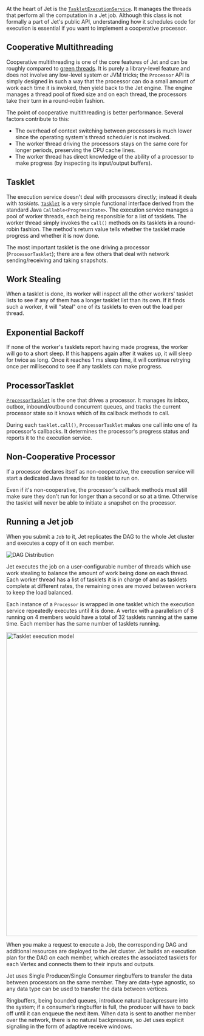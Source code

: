 At the heart of Jet is the 
[`TaskletExecutionService`](https://github.com/hazelcast//hazelcast-jet/blob/0.5-maintenance/hazelcast-jet-core/src/main/java/com/hazelcast/jet/impl/execution/TaskletExecutionService.java).
It manages the threads that perform all the computation in a Jet job.
Although this class is not formally a part of Jet's public API,
understanding how it schedules code for execution is essential if you
want to implement a cooperative processor.

## Cooperative Multithreading

Cooperative multithreading is one of the core features of Jet and can be
roughly compared to
[green threads](https://en.wikipedia.org/wiki/Green_threads). 
It is purely a library-level feature and does not involve any low-level
system or JVM tricks; the `Processor` API is simply designed in such a
way that the processor can do a small amount of work each time it is
invoked, then yield back to the Jet engine. The engine manages a thread
pool of fixed size and on each thread, the processors take their turn in
a round-robin fashion.

The point of cooperative multithreading is better performance. Several
factors contribute to this:

- The overhead of context switching between processors is much lower
since the operating system's thread scheduler is not involved.
- The worker thread driving the processors stays on the same core for
longer periods, preserving the CPU cache lines.
- The worker thread has direct knowledge of the ability of a processor
to make progress (by inspecting its input/output buffers).

## Tasklet

The execution service doesn't deal with processors directly; instead it
deals with _tasklets_.
[`Tasklet`](https://github.com/hazelcast//hazelcast-jet/blob/0.5-maintenance/hazelcast-jet-core/src/main/java/com/hazelcast/jet/impl/execution/Tasklet.java)
is a very simple functional interface derived from the standard Java
`Callable<ProgressState>`. The execution service manages a pool of
worker threads, each being responsible for a list of tasklets. The
worker thread simply invokes the `call()` methods on its tasklets in a
round-robin fashion. The method's return value tells whether the tasklet
made progress and whether it is now done.

The most important tasklet is the one driving a processor
(`ProcessorTasklet`); there are a few others that deal with network
sending/receiving and taking snapshots.

## Work Stealing

When a tasklet is done, its worker will inspect all the other workers'
tasklet lists to see if any of them has a longer tasklet list than its
own. If it finds such a worker, it will "steal" one of its tasklets to
even out the load per thread.

## Exponential Backoff

If none of the worker's tasklets report having made progress, the worker
will go to a short sleep. If this happens again after it wakes up, it
will sleep for twice as long. Once it reaches 1 ms sleep time, it will
continue retrying once per millisecond to see if any tasklets can make
progress.

## ProcessorTasklet

[`ProcessorTasklet`](https://github.com/hazelcast//hazelcast-jet/blob/0.5-maintenance/hazelcast-jet-core/src/main/java/com/hazelcast/jet/impl/execution/ProcessorTasklet.java)
is the one that drives a processor. It manages its inbox, outbox,
inbound/outbound concurrent queues, and tracks the current processor
state so it knows which of its callback methods to call.

During each `tasklet.call()`, `ProcessorTasklet` makes one call into
one of its processor's callbacks. It determines the processor's progress
status and reports it to the execution service.

## Non-Cooperative Processor

If a processor declares itself as non-cooperative, the execution service
will start a dedicated Java thread for its tasklet to run on.

Even if it's non-cooperative, the processor's callback methods must
still make sure they don't run for longer than a second or so at a time.
Otherwise the tasklet will never be able to initiate a snapshot on the
processor.

## Running a Jet job

When you submit a `Job` to it, Jet replicates the DAG to the whole Jet
cluster and executes a copy of it on each member.

![DAG Distribution](/images/dag-distribution.png)

Jet executes the job on a user-configurable number of threads which use
work stealing to balance the amount of work being done on each thread.
Each worker thread has a list of tasklets it is in charge of and as
tasklets complete at different rates, the remaining ones are moved
between workers to keep the load balanced.

Each instance of a `Processor` is wrapped in one tasklet which the
execution service repeatedly executes until it is done. A vertex with a
parallelism of 8 running on 4 members would have a total of 32 tasklets
running at the same time. Each member has the same number of tasklets
running.

<img alt="Tasklet execution model"
     src="/images/parallelism-model.png"
     width="800"/>

When you make a request to execute a Job, the corresponding DAG and
additional resources are deployed to the Jet cluster. Jet builds an
execution plan for the DAG on each member, which creates the associated
tasklets for each Vertex and connects them to their inputs and outputs.

Jet uses Single Producer/Single Consumer ringbuffers to transfer the
data between processors on the same member. They are data-type agnostic,
so any data type can be used to transfer the data between vertices.

Ringbuffers, being bounded queues, introduce natural backpressure into
the system; if a consumer’s ringbuffer is full, the producer will have
to back off until it can enqueue the next item. When data is sent to
another member over the network, there is no natural backpressure, so
Jet uses explicit signaling in the form of adaptive receive windows.
